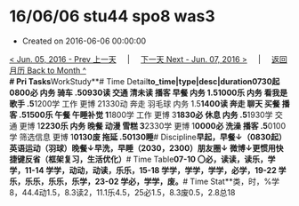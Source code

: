 # 16/06/06 stu44 spo8 was3

* Created on 2016-06-06 00:00:00

[&lt; Jun. 05, 2016 - Prev 上一天](d05.md)     \|     [下一天 Next - Jun. 07, 2016 &gt;](d07.md)     \|     [返回月历 Back to Month ^](index.md)   
**\# Pri Tasks**WorkStudy**\# Time Detail**to\_time\|type\|desc\|duration0730起0800必 内务 骑车 .50930读 交通 清未读 播客 早餐 内务 1.51000乐 内务 看我是歌手 .5**1200学 工作 更博 21330动 奔走 羽毛球 内务 1.5**1400读 奔走 聊天 买餐 播客 .51500乐 午餐 午睡补觉 1**1800学 工作 更博 3**1830必 休息 内务 .5**1930学 交通 更博 1**2230乐 内务 晚餐 动漫 雪糕 3**2330学 更博 1**0000必 洗澡 播客 .5**0100学 筛选信息 更博 1**0130废 拖延 .50130睡**\# Discipline**早起，早餐↓（0830起）英语运动（羽球）晚餐↓早洗，早睡（2030，2300）朋友圈↓ 微博↓更惯用快捷键反省（框架复习，生活优化）**\# Time Table**07-10 〇必，读读，读乐，学学，11-14 学学，动动，动读，乐乐，15-18 学学，学学，学学，必学，19-22 学乐，乐乐，乐乐，乐学，23-02 学必，学学，废。**\# Time Stat**类，时，%学8，44.4动1.5，8.3读2，11.1乐4.5，25必1.5，8.3废0.5，2.8总18

